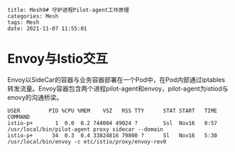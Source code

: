 ```
title: Mesh9# 守护进程Pilot-agent工作原理
categories: Mesh
tags: Mesh
date: 2021-11-07 11:55:01
```



# Envoy与Istio交互



Envoy以SideCar的容器与业务容器部署在一个Pod中，在Pod内部通过iptables转发流量。Envoy容器包含两个进程pilot-agent和envoy，pilot-agent为istiod与enovy的沟通桥梁。

```
USER         PID %CPU %MEM    VSZ   RSS TTY      STAT START   TIME COMMAND
istio-p+       1  0.0  0.2 744004 49024 ?        Ssl  Nov16   0:57 /usr/local/bin/pilot-agent proxy sidecar --domain
istio-p+      34  0.3  0.4 33824816 79800 ?      Sl   Nov16   5:30 /usr/local/bin/envoy -c etc/istio/proxy/envoy-rev0
```
